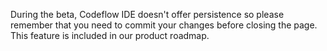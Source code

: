 During the beta, Codeflow IDE doesn't offer persistence so please remember that you need to commit your changes before closing the page. This feature is included in our product roadmap.